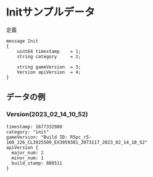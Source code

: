 # Initサンプルデータ

定義

```.protobuf
message Init
{
	uint64 timestamp	= 1;
	string category		= 2;

	string gameVersion 	= 3;
	Version apiVersion	= 4;
}
```

## データの例

### Version(2023_02_14_10_52)

```.text
timestamp: 1677332980
category: "init"
gameVersion: "Build ID: R5pc_r5-160_J26_CL3925509_EX3959381_3973117_2023_02_14_10_52"
apiVersion {
  major_num: 2
  minor_num: 1
  build_stamp: 886511
}
```

